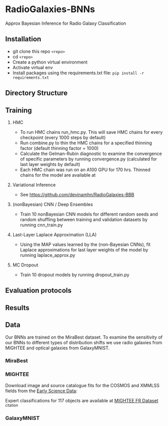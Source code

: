 # RadioGalaxies-BNNs
Approx Bayesian Inference for Radio Galaxy Classification

## Installation
- git clone this repo ```<repo>```
- cd ```<repo>```
- Create a python virtual environment 
- Activate virtual env
- Install packages using the requirements.txt file: ``` pip install -r requirements.txt ```

## Directory Structure

## Training
 
1. HMC 
    - To run HMC chains run_hmc.py. This will save HMC chains for every checkpoint (every 1000 steps by default)
    - Run combine.py to thin the HMC chains for a specified thinning factor (default thinning factor = 1000)
    - Calculate the Gelman-Rubin diagnostic to examine the convergence of specific parameters by running convergence.py (calculated for last layer weights by default)
    - Each HMC chain was run on an A100 GPU for 170 hrs. Thinned chains for the model are available at <insert link>

2. Variational Inference
    - See <https://github.com/devinamhn/RadioGalaxies-BBB> 

3. (nonBayesian) CNN / Deep Ensembles
    - Train 10 nonBayesian CNN models for different random seeds and random shuffling between training and validation datasets by running cnn_train.py

4. Last-Layer Laplace Approximation (LLA)
    - Using the MAP values learned by the (non-Bayesian CNNs), fit Laplace approximations for last layer weights of the model by running laplace_approx.py

5. MC Dropout
    - Train 10 dropout models by running dropout_train.py
    
## Evaluation protocols


## Results 

## Data 
Our BNNs are trained on the MiraBest dataset. To examine the sensitivity of our BNNs to different types of distribution shifts we use radio galaxies from MIGHTEE and optical galaxies from GalaxyMNIST.

### MiraBest
### MIGHTEE
Download image and source catalogue fits for the COSMOS and XMMLSS fields from the [Early Science Data](https://archive-gw-1.kat.ac.za/public/repository/10.48479/emmd-kf31/index.html):

Expert classifications for 117 objects are available at [MIGHTEE FR Dataset](https://zenodo.org/records/8188867) <sup> citation </sup>
### GalaxyMNIST


<!-- ![Galaxy Images](/radiogalaxies_bnns/postage/galaxy_image.png) -->